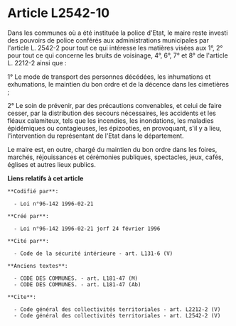 # Article L2542-10

Dans les communes où a été instituée la police d'Etat, le maire reste investi des pouvoirs de police conférés aux
administrations municipales par l'article L. 2542-2 pour tout ce qui intéresse les matières visées aux 1°, 2° pour tout ce
qui concerne les bruits de voisinage, 4°, 6°, 7° et 8° de l'article L. 2212-2 ainsi que : 

1° Le mode de transport des personnes décédées, les inhumations et exhumations, le maintien du bon ordre et de la décence
dans les cimetières ; 

2° Le soin de prévenir, par des précautions convenables, et celui de faire cesser, par la distribution des secours
nécessaires, les accidents et les fléaux calamiteux, tels que les incendies, les inondations, les maladies épidémiques ou
contagieuses, les épizooties, en provoquant, s'il y a lieu, l'intervention du représentant de l'Etat dans le département. 

Le maire est, en outre, chargé du maintien du bon ordre dans les foires, marchés, réjouissances et cérémonies publiques,
spectacles, jeux, cafés, églises et autres lieux publics.

**Liens relatifs à cet article**

	**Codifié par**:

	  - Loi n°96-142 1996-02-21

	**Créé par**:

	  - Loi n°96-142 1996-02-21 jorf 24 février 1996

	**Cité par**:

	  - Code de la sécurité intérieure - art. L131-6 (V)

	**Anciens textes**:

	  - CODE DES COMMUNES. - art. L181-47 (M)
	  - CODE DES COMMUNES. - art. L181-47 (Ab)

	**Cite**:

	  - Code général des collectivités territoriales - art. L2212-2 (V)
	  - Code général des collectivités territoriales - art. L2542-2 (V)
